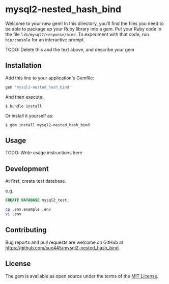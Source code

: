 # mysql2-nested_hash_bind

Welcome to your new gem! In this directory, you'll find the files you need to be able to package up your Ruby library into a gem. Put your Ruby code in the file `lib/mysql2/response/bind`. To experiment with that code, run `bin/console` for an interactive prompt.

TODO: Delete this and the text above, and describe your gem

## Installation

Add this line to your application's Gemfile:

```ruby
gem 'mysql2-nested_hash_bind'
```

And then execute:

    $ bundle install

Or install it yourself as:

    $ gem install mysql2-nested_hash_bind

## Usage

TODO: Write usage instructions here

## Development
At first, create test database.

e.g.

```sql
CREATE DATABASE mysql2_test;
```

```bash
cp .env.example .env
vi .env
```

## Contributing

Bug reports and pull requests are welcome on GitHub at https://github.com/sue445/mysql2-nested_hash_bind.

## License

The gem is available as open source under the terms of the [MIT License](https://opensource.org/licenses/MIT).
